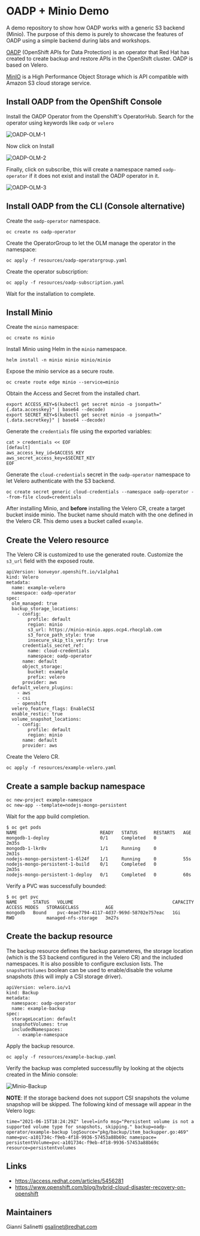 # OADP + Minio Demo

A demo repository to show how OADP works with a generic S3 backend (Minio).
The purpose of this demo is purely to showcase the features of OADP using a simple
backend during labs and workshops.

[OADP](https://github.com/konveyor/oadp-operator) (OpenShift APIs for Data Protection) 
is an operator that Red Hat has created to create backup and restore APIs in the 
OpenShift cluster. OADP is based on Velero.

[MinIO](https://github.com/minio/minio) is a High Performance Object Storage which 
is API compatible with Amazon S3 cloud storage service.


## Install OADP from the OpenShift Console
Install the OADP Operator from the Openshift's OperatorHub. Search for the operator using keywords like `oadp` or `velero`

![OADP-OLM-1](docs/images/OADP-OLM-1.png)

Now click on Install

![OADP-OLM-2](docs/images/OADP-OLM-2.png)

Finally, click on subscribe, this will create a namespace named `oadp-operator` if it does not exist and install the OADP operator in it.

![OADP-OLM-3](docs/images/OADP-OLM-3.png)

## Install OADP from the CLI (Console alternative)
Create the `oadp-operator` namespace.
```
oc create ns oadp-operator
```

Create the OperatorGroup to let the OLM manage the operator in the namespace:
```
oc apply -f resources/oadp-operatorgroup.yaml
```

Create the operator subscription:
```
oc apply -f resources/oadp-subscription.yaml
```

Wait for the installation to complete.

## Install Minio

Create the `minio` namespace:
```
oc create ns minio
```

Install Minio using Helm in the `minio` namespace.
```
helm install -n minio minio minio/minio
```

Expose the minio service as a secure route.
```
oc create route edge minio --service=minio
```

Obtain the Access and Secret from the installed chart. 
```
export ACCESS_KEY=$(kubectl get secret minio -o jsonpath="{.data.accesskey}" | base64 --decode)
export SECRET_KEY=$(kubectl get secret minio -o jsonpath="{.data.secretkey}" | base64 --decode)
```

Generate the `credentials` file using the exported variables:
```
cat > credentials << EOF
[default]
aws_access_key_id=$ACCESS_KEY
aws_secret_access_key=$SECRET_KEY
EOF
```

Generate the `cloud-credentials` secret in the `oadp-operator` namespace to let Velero authenticate
with the S3 backend.
```
oc create secret generic cloud-credentials --namespace oadp-operator --from-file cloud=credentials
```

After installing Minio, and **before** installing the Velero CR, create a 
target bucket inside minio. The bucket name should match with the one defined
in the Velero CR. This demo uses a bucket called `example`.

## Create the Velero resource

The Velero CR is customized to use the generated route. Customize the `s3_url` field with the exposed route.
```
apiVersion: konveyor.openshift.io/v1alpha1
kind: Velero
metadata:
  name: example-velero
  namespace: oadp-operator
spec:
  olm_managed: true
  backup_storage_locations:
    - config:
        profile: default
        region: minio
        s3_url: https://minio-minio.apps.ocp4.rhocplab.com
        s3_force_path_style: true
        insecure_skip_tls_verify: true
      credentials_secret_ref:
        name: cloud-credentials
        namespace: oadp-operator
      name: default
      object_storage:
        bucket: example
        prefix: velero
      provider: aws
  default_velero_plugins:
    - aws
    - csi
    - openshift
  velero_feature_flags: EnableCSI
  enable_restic: true
  volume_snapshot_locations:
    - config:
        profile: default
        region: minio
      name: default
      provider: aws
```

Create the Velero CR.
```
oc apply -f resources/example-velero.yaml
```

## Create a sample backup namespace
```
oc new-project example-namespace
oc new-app --template=nodejs-mongo-persistent
```

Wait for the app build completion.
```
$ oc get pods
NAME                               READY   STATUS      RESTARTS   AGE
mongodb-1-deploy                   0/1     Completed   0          2m35s
mongodb-1-lkr8v                    1/1     Running     0          2m31s
nodejs-mongo-persistent-1-6l24f    1/1     Running     0          55s
nodejs-mongo-persistent-1-build    0/1     Completed   0          2m35s
nodejs-mongo-persistent-1-deploy   0/1     Completed   0          60s
```

Verify a PVC was successfully bounded:
```
$ oc get pvc
NAME      STATUS   VOLUME                                     CAPACITY   ACCESS MODES   STORAGECLASS          AGE
mongodb   Bound    pvc-4eae7794-4117-4d37-969d-58702e757eac   1Gi        RWO            managed-nfs-storage   3m27s
```

## Create the backup resource
The backup resource defines the backup parameteres, the storage location (which
is the S3 backend configured in the Velero CR) and the included namespaces.
It is also possible to configure exclusion lists.
The `snapshotVolumes` boolean can be used to enable/disable the volume snapshots (this will
imply a CSI storage driver).
```
apiVersion: velero.io/v1
kind: Backup
metadata:
  namespace: oadp-operator
  name: example-backup
spec:
  storageLocation: default
  snapshotVolumes: true
  includedNamespaces:
    - example-namespace
```

Apply the backup resource.
```
oc apply -f resources/example-backup.yaml
```

Verify the backup was completed successuflly by looking at the objects created
in the Minio console:

![Minio-Backup](docs/images/minio-example-backup.png)

**NOTE**: If the storage backend does not support CSI snapshots the volume snapshop will be skipped.
The following kind of message will appear in the Velero logs:
```
time="2021-06-15T18:24:29Z" level=info msg="Persistent volume is not a supported volume type for snapshots, skipping." backup=oadp-operator/example-backup logSource="pkg/backup/item_backupper.go:469" name=pvc-a101734c-f9eb-4f18-9936-57453a88b69c namespace= persistentVolume=pvc-a101734c-f9eb-4f18-9936-57453a88b69c resource=persistentvolumes
```

## Links
- https://access.redhat.com/articles/5456281
- https://www.openshift.com/blog/hybrid-cloud-disaster-recovery-on-openshift

## Maintainers
Gianni Salinetti <gsalinet@redhat.com>  

